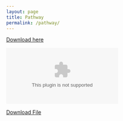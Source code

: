 ```yaml
---
layout: page
title: Pathway
permalink: /pathway/
---
```



[Download  here][1]

[1]:https://github.com/bigjobbyx/bigjobbyx.github.io/blob/gh-pages/download/path.docx?raw=true

<object data="../assets/path.docx"></object>

<a href="../assets/path.docx">Download File</a>

 




